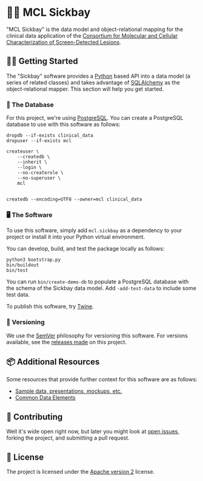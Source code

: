 # 👩‍⚕️ MCL Sickbay

"MCL Sickbay" is the data model and object-relational mapping for the clinical data application of the [Consortium for Molecular and Cellular Characterization of Screen-Detected Lesions](https://mcl.nci.nih.gov/).


## 🏃‍♀️ Getting Started

The "Sickbay" software provides a [Python](https://python.org/) based API into a data model (a series of related classes) and takes advantage of [SQLAlchemy](https://www.sqlalchemy.org/) as the object-relational mapper. This section will help you get started.


### 📀 The Database

For this project, we're using [PostgreSQL](https://www.postgresql.org). You can create a PostgreSQL database to use with this software as follows:

```console
dropdb --if-exists clinical_data
dropuser --if-exists mcl

createuser \
    --createdb \
    --inherit \
    --login \
    --no-createrole \
    --no-superuser \
    mcl


createdb --encoding=UTF8 --owner=mcl clinical_data
```


### 🖥 The Software

To use this software, simply add `mcl.sickbay` as a dependency to your project or install it into your Python virtual environment.

You can develop, build, and test the package locally as follows:

```console
python3 bootstrap.py
bin/buildout
bin/test
```

You can run `bin/create-demo-db` to populate a PostgreSQL database with the schema of the Sickbay data model. Add ``-add-test-data`` to include some test data.

To publish this software, try [Twine](https://twine.readthedocs.io/).


### 🔢 Versioning

We use the [SemVer](https://semver.org/) philosophy for versioning this software. For versions available, see the [releases made](https://github.com/MCLConsortium/clinical-data/releases) on this project.


## 📦 Additional Resources

Some resources that provide further context for this software are as follows:

-   [Sample data, presentations, mockups, etc.](https://drive.google.com/drive/folders/1oXqRl-Aw2TSF70D9sPJaW99F9hyPiFHY?usp=sharing)
-   [Common Data Elements](https://mcl.nci.nih.gov/resources/standards/mcl-cdes)


## 👥 Contributing

Well it's wide open right now, but later you might look at [open issues](https://github.com/MCLConsortium/clinical-data/issues), forking the project, and submitting a pull request.


## 📃 License

The project is licensed under the [Apache version 2](LICENSE.txt) license.


